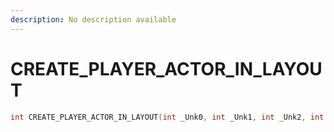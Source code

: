 ```yaml
---
description: No description available 
---
```


# CREATE_PLAYER_ACTOR_IN_LAYOUT

```cpp
int CREATE_PLAYER_ACTOR_IN_LAYOUT(int _Unk0, int _Unk1, int _Unk2, int _Unk3, int _Unk4, int _Unk5, int _Unk6, int _Unk7, int _Unk8, int _Unk9);
```